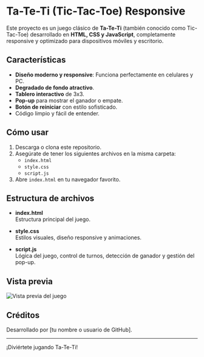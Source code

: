 # Ta-Te-Ti (Tic-Tac-Toe) Responsive

Este proyecto es un juego clásico de **Ta-Te-Ti** (también conocido como Tic-Tac-Toe) desarrollado en **HTML, CSS y JavaScript**, completamente responsive y optimizado para dispositivos móviles y escritorio.

## Características

- **Diseño moderno y responsive**: Funciona perfectamente en celulares y PC.
- **Degradado de fondo atractivo**.
- **Tablero interactivo** de 3x3.
- **Pop-up** para mostrar el ganador o empate.
- **Botón de reiniciar** con estilo sofisticado.
- Código limpio y fácil de entender.

## Cómo usar

1. Descarga o clona este repositorio.
2. Asegúrate de tener los siguientes archivos en la misma carpeta:
    - `index.html`
    - `style.css`
    - `script.js`
3. Abre `index.html` en tu navegador favorito.

## Estructura de archivos

- **index.html**  
  Estructura principal del juego.

- **style.css**  
  Estilos visuales, diseño responsive y animaciones.

- **script.js**  
  Lógica del juego, control de turnos, detección de ganador y gestión del pop-up.

## Vista previa

![Vista previa del juego](https://raw.githubusercontent.com/jeanmarcano995/tateti/main/preview.png)

## Créditos

Desarrollado por [tu nombre o usuario de GitHub].

---

¡Diviértete jugando Ta-Te-Ti!
